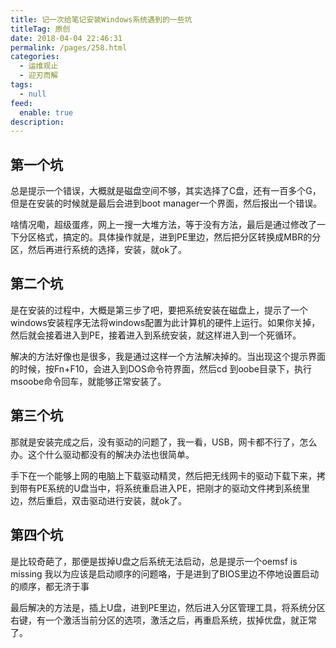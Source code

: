 ```yaml
---
title: 记一次给笔记安装Windows系统遇到的一些坑
titleTag: 原创
date: 2018-04-04 22:46:31
permalink: /pages/258.html
categories: 
  - 运维观止
  - 迎刃而解
tags: 
  - null
feed: 
  enable: true
description: 
---
```


## 第一个坑

总是提示一个错误，大概就是磁盘空间不够，其实选择了C盘，还有一百多个G，但是在安装的时候就是最后会进到boot manager一个界面，然后报出一个错误。

啥情况嘞，超级蛋疼，网上一搜一大堆方法，等于没有方法，最后是通过修改了一下分区格式，搞定的。具体操作就是，进到PE里边，然后把分区转换成MBR的分区，然后再进行系统的选择，安装，就ok了。

## 第二个坑

是在安装的过程中，大概是第三步了吧，要把系统安装在磁盘上，提示了一个windows安装程序无法将windows配置为此计算机的硬件上运行。如果你关掉，然后就会接着进入到PE，接着进入到系统安装，就这样进入到一个死循环。

解决的方法好像也是很多，我是通过这样一个方法解决掉的。当出现这个提示界面的时候，按Fn+F10，会进入到DOS命令符界面，然后cd 到oobe目录下，执行msoobe命令回车，就能够正常安装了。

## 第三个坑

那就是安装完成之后，没有驱动的问题了，我一看，USB，网卡都不行了，怎么办。这个什么驱动都没有的解决办法也很简单。

手下在一个能够上网的电脑上下载驱动精灵，然后把无线网卡的驱动下载下来，拷到带有PE系统的U盘当中，将系统重启进入PE，把刚才的驱动文件拷到系统里边，然后重启，双击驱动进行安装，就ok了。

## 第四个坑

是比较奇葩了，那便是拔掉U盘之后系统无法启动，总是提示一个oemsf is missing 我以为应该是启动顺序的问题咯，于是进到了BIOS里边不停地设置启动的顺序，都无济于事

最后解决的方法是，插上U盘，进到PE里边，然后进入分区管理工具，将系统分区右键，有一个激活当前分区的选项，激活之后，再重启系统，拔掉优盘，就正常了。
